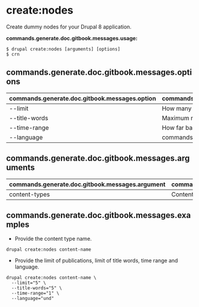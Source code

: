 # create:nodes
Create dummy nodes for your Drupal 8 application.

**commands.generate.doc.gitbook.messages.usage:**
```
$ drupal create:nodes [arguments] [options]
$ crn
```

## commands.generate.doc.gitbook.messages.options
commands.generate.doc.gitbook.messages.option | commands.generate.doc.gitbook.messages.details
-------|-------------
--limit | How many nodes would you like to create
--title-words | Maximum number of words in node titles
--time-range | How far back in time should the nodes be dated
--language | commands.create.nodes.options.language

## commands.generate.doc.gitbook.messages.arguments
commands.generate.doc.gitbook.messages.argument | commands.generate.doc.gitbook.messages.details
---------|-------------
content-types | Content type(s) to be used in node creation

## commands.generate.doc.gitbook.messages.examples
* Provide the content type name.
```
drupal create:nodes content-name
```
* Provide the limit of publications, limit of title words, time range and language.
```
drupal create:nodes content-name \
  --limit="5" \
  --title-words="5" \
  --time-range="1" \
  --language="und"
```
